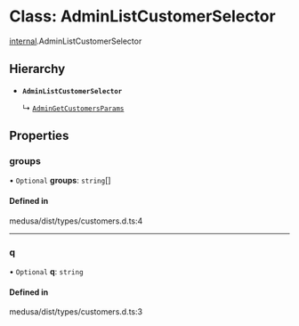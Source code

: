 # Class: AdminListCustomerSelector

[internal](../modules/internal-4.md).AdminListCustomerSelector

## Hierarchy

- **`AdminListCustomerSelector`**

  ↳ [`AdminGetCustomersParams`](internal-4.AdminGetCustomersParams.md)

## Properties

### groups

• `Optional` **groups**: `string`[]

#### Defined in

medusa/dist/types/customers.d.ts:4

___

### q

• `Optional` **q**: `string`

#### Defined in

medusa/dist/types/customers.d.ts:3
